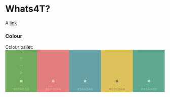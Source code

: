 # Whats4T?
	
A [link](documentation/Whats4T.pdf "Whats4T Balsamiq Wireframes")

### Colour

Colour pallet:
![Alt](static/images/Whats4T_colours.jpg "Whats4T? colour pallet")
